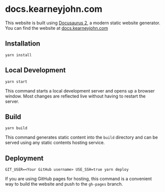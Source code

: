 # docs.kearneyjohn.com

This website is built using [Docusaurus 2](https://docusaurus.io/), a modern static website generator. You can find the website at [docs.kearneyjohn.com](https://docs.kearneyjohn.com)

## Installation

```console
yarn install
```

## Local Development

```console
yarn start
```

This command starts a local development server and opens up a browser window. Most changes are reflected live without having to restart the server.

## Build

```console
yarn build
```

This command generates static content into the `build` directory and can be served using any static contents hosting service.

## Deployment

```console
GIT_USER=<Your GitHub username> USE_SSH=true yarn deploy
```

If you are using GitHub pages for hosting, this command is a convenient way to build the website and push to the `gh-pages` branch.
